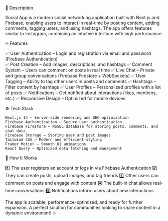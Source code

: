 📌 Description

Social App is a modern social networking application built with Next.js and Firebase, enabling users to interact in real-time by posting content, adding comments, tagging users, and using hashtags. The app offers features similar to Instagram, combining an intuitive interface with high performance.

🔥 Features

✅ User Authentication – Login and registration via email and password (Firebase Authentication) </br>
✅ Post Creation – Add images, descriptions, and hashtags
✅ Comment System – Users can comment on posts in real time
✅ Live Chat – Private and group conversations (Firebase Firestore + WebSockets)
✅ User Tagging – Ability to tag other users in posts and comments
✅ Hashtags – Filter content by hashtags
✅ User Profiles – Personalized profiles with a list of posts
✅ Notifications – Get notified about interactions (likes, mentions, etc.)
✅ Responsive Design – Optimized for mobile devices

⚙️ Tech Stack

    Next.js 14 – Server-side rendering and SEO optimization
    Firebase Authentication – Secure user authentication
    Firebase Firestore – NoSQL database for storing posts, comments, and chat data
    Firebase Storage – Storing user and post images
    Tailwind CSS – Modern and efficient styling
    Framer Motion – Smooth UI animations
    React Query – Optimized data fetching and management

🚀 How It Works

1️⃣ The user registers an account or logs in via Firebase Authentication
2️⃣ They can create posts, upload images, and tag friends
3️⃣ Other users can comment on posts and engage with content
4️⃣ The built-in chat allows real-time conversations
5️⃣ Notifications inform users about new interactions

The app is scalable, performance-optimized, and ready for further expansion. A perfect solution for communities looking to share content in a dynamic environment! 🔥
